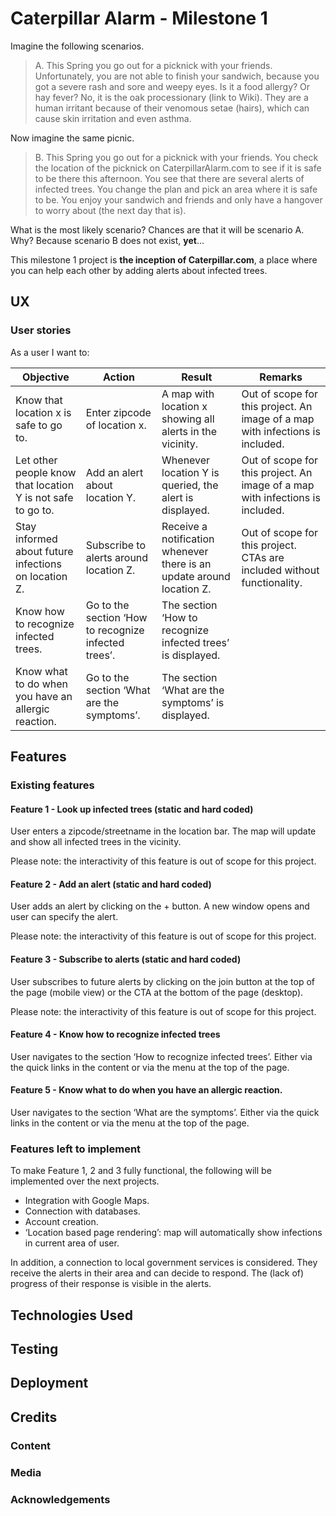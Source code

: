 # Caterpillar Alarm - Milestone 1
Imagine the following scenarios.

> A. This Spring you go out for a picknick with your friends. Unfortunately, you are not able to finish your sandwich, because you got a severe rash and sore and weepy eyes. Is it a food allergy? Or hay fever? No, it is the oak processionary (link to Wiki). They are a human irritant because of their venomous setae (hairs), which can cause skin irritation and even asthma.

Now imagine the same picnic.

> B. This Spring you go out for a picknick with your friends. You check the location of the picknick on CaterpillarAlarm.com to see if it is safe to be there this afternoon. You see that there are several alerts of infected trees. You change the plan and pick an area where it is safe to be. You enjoy your sandwich and friends and only have a hangover to worry about (the next day that is).

What is the most likely scenario? Chances are that it will be scenario A. Why? Because scenario B does not exist, **yet**…

This milestone 1 project is **the inception of Caterpillar.com**, a place where you can help each other by adding alerts about infected trees.

## UX
### User stories
As a user I want to:

| Objective        | Action         | Result  | Remarks
| --------------- |---------------| -------------| --------
|Know that location x is safe to go to.|Enter zipcode of location x.|A map with location x showing all alerts in the vicinity.|Out of scope for this project. An image of a map with infections is included.
|Let other people know that location Y is not safe to go to.|Add an alert about location Y.|Whenever location Y is queried, the alert is displayed.|Out of scope for this project. An image of a map with infections is included.
|Stay informed about future infections on location Z.|Subscribe to alerts around location Z.|Receive a notification whenever there is an update around location Z.|Out of scope for this project. CTAs are included without functionality.
|Know how to recognize infected trees.|Go to the section ‘How to recognize infected trees’.|The section ‘How to recognize infected trees’ is displayed.
|Know what to do when you have an allergic reaction.|Go to the section ‘What are the symptoms’.|The section ‘What are the symptoms’ is displayed.

## Features
### Existing features
#### Feature 1 - Look up infected trees (static and hard coded)
User enters a zipcode/streetname in the location bar. The map will update and show all infected trees in the vicinity.

Please note: the interactivity of this feature is out of scope for this project.

#### Feature 2 - Add an alert (static and hard coded)
User adds an alert by clicking on the + button. A new window opens and user can specify the alert.

Please note: the interactivity of this feature is out of scope for this project.

#### Feature 3 - Subscribe to alerts (static and hard coded)
User subscribes to future alerts by clicking on the join button at the top of the page (mobile view) or the CTA at the bottom of the page (desktop).

Please note: the interactivity of this feature is out of scope for this project.

#### Feature 4 - Know how to recognize infected trees
User navigates to the section ‘How to recognize infected trees’. Either via the quick links in the content or via the menu at the top of the page.

#### Feature 5 - Know what to do when you have an allergic reaction.
User navigates to the section ‘What are the symptoms’. Either via the quick links in the content or via the menu at the top of the page.

### Features left to implement
To make Feature 1, 2 and 3 fully functional, the following will be implemented over the next projects.

* Integration with Google Maps.
* Connection with databases.
* Account creation.
* ‘Location based page rendering’: map will automatically show infections in current area of user.

In addition, a connection to local government services is considered. They receive the alerts in their area and can decide to respond. The (lack of) progress of their response is visible in the alerts.

## Technologies Used


## Testing


## Deployment

## Credits
### Content
### Media
### Acknowledgements
